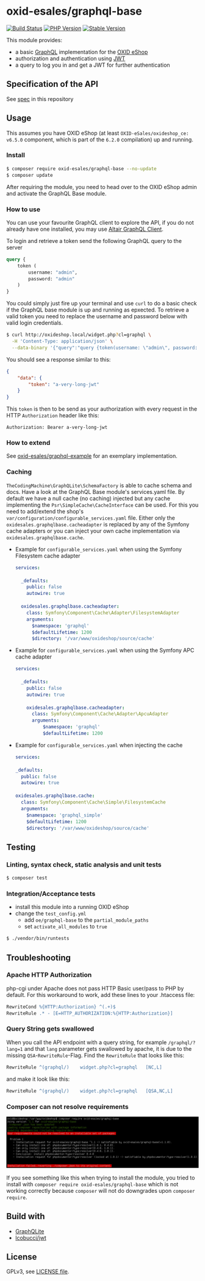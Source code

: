 # oxid-esales/graphql-base

[![Build Status](https://flat.badgen.net/travis/OXID-eSales/graphql-base-module/?icon=travis&label=build&cache=300&scale=1.1)](https://travis-ci.com/OXID-eSales/graphql-base-module)
[![PHP Version](https://flat.badgen.net/packagist/php/OXID-eSales/graphql-base/?cache=300&scale=1.1)](https://github.com/oxid-esales/graphql-base-module)
[![Stable Version](https://flat.badgen.net/packagist/v/OXID-eSales/graphql-base/latest/?label=latest&cache=300&scale=1.1)](https://packagist.org/packages/oxid-esales/graphql-base)

This module provides:
- a basic [GraphQL](https://www.graphql.org) implementation for the [OXID eShop](https://www.oxid-esales.com/)
- authorization and authentication using [JWT](https://jwt.io)
- a query to log you in and get a JWT for further authentication

## Specification of the API

See [spec](docs/SPECIFICATION.md) in this repository

## Usage

This assumes you have OXID eShop (at least `OXID-eSales/oxideshop_ce: v6.5.0` component, which is part of the `6.2.0` compilation) up and running.

### Install

```bash
$ composer require oxid-esales/graphql-base --no-update
$ composer update
```

After requiring the module, you need to head over to the OXID eShop admin and
activate the GraphQL Base module.

### How to use

You can use your favourite GraphQL client to explore the API, if you do not
already have one installed, you may use [Altair GraphQL Client](https://altair.sirmuel.design/).

To login and retrieve a token send the following GraphQL query to the server

```graphql
query {
    token (
        username: "admin",
        password: "admin"
    )
}
```

You could simply just fire up your terminal and use `curl` to do a basic check
if the GraphQL base module is up and running as epxected. To retrieve a valid
token you need to replace the username and password below with valid login
credentials.

```bash
$ curl http://oxideshop.local/widget.php?cl=graphql \
  -H 'Content-Type: application/json' \
  --data-binary '{"query":"query {token(username: \"admin\", password: \"admin\")}"}'
```

You should see a response similar to this:

```json
{
    "data": {
        "token": "a-very-long-jwt"
    }
}
```

This `token` is then to be send as your authorization with every request in the
HTTP `Authorization` header like this:

```
Authorization: Bearer a-very-long-jwt
```

### How to extend

See [oxid-esales/graphql-example](https://github.com/OXID-eSales/graphql-example-module) for an exemplary implementation.

### Caching

`TheCodingMachine\GraphQLite\SchemaFactory` is able to cache schema and docs.
Have a look at the GraphQL Base module's services.yaml file. By default we have a null cache (no caching) injected
but any cache implementing the `Psr\SimpleCache\CacheInterface` can be used.
For this you need to add/extend the shop's `var/configuration/configurable_services.yaml` file.
Either only the `oxidesales.graphqlbase.cacheadapter` is replaced by any of the Symfony cache adapters
or you can inject your own cache implementation via `oxidesales.graphqlbase.cache`.

* Example for `configurable_services.yaml` when using the Symfony Filesystem cache adapter

    ``` yaml
    services:

      _defaults:
        public: false
        autowire: true

      oxidesales.graphqlbase.cacheadapter:
        class: Symfony\Component\Cache\Adapter\FilesystemAdapter
        arguments:
          $namespace: 'graphql'
          $defaultLifetime: 1200
          $directory: '/var/www/oxideshop/source/cache'
    ```

* Example for `configurable_services.yaml` when using the Symfony APC cache adapter

  ``` yaml
  services:

    _defaults:
      public: false
      autowire: true

      oxidesales.graphqlbase.cacheadapter:
        class: Symfony\Component\Cache\Adapter\ApcuAdapter
        arguments:
            $namespace: 'graphql'
            $defaultLifetime: 1200
  ```

* Example for `configurable_services.yaml` when injecting the cache

    ``` yaml
    services:

    _defaults:
      public: false
      autowire: true

    oxidesales.graphqlbase.cache:
      class: Symfony\Component\Cache\Simple\FilesystemCache
      arguments:
        $namespace: 'graphql_simple'
        $defaultLifetime: 1200
        $directory: '/var/www/oxideshop/source/cache'
    ```

## Testing

### Linting, syntax check, static analysis and unit tests

```bash
$ composer test
```

### Integration/Acceptance tests

- install this module into a running OXID eShop
- change the `test_config.yml`
  - add `oe/graphql-base` to the `partial_module_paths`
  - set `activate_all_modules` to `true`

```bash
$ ./vendor/bin/runtests
```

## Troubleshooting

### Apache HTTP Authorization

php-cgi under Apache does not pass HTTP Basic user/pass to PHP by default.
For this workaround to work, add these lines to your .htaccess file:

```apache
RewriteCond %{HTTP:Authorization} ^(.+)$
RewriteRule .* - [E=HTTP_AUTHORIZATION:%{HTTP:Authorization}]
```

### Query String gets swallowed

When you call the API endpoint with a query string, for example `/graphql/?lang=1` and that `lang` parameter gets swallowed by apache, it is due to the missing `QSA`-`RewriteRule`-Flag. Find the `RewriteRule` that looks like this:

```apache
RewriteRule ^(graphql/)    widget.php?cl=graphql   [NC,L]
```

and make it look like this:

```apache
RewriteRule ^(graphql/)    widget.php?cl=graphql   [QSA,NC,L]
```

### Composer can not resolve requirements

![Composer Problem](composer-problem.jpg)

If you see something like this when trying to install the module, you tried to
install with `composer require oxid-esales/graphql-base` which is not working
correctly because `composer` will not do downgrades upon `composer require`.

## Build with

- [GraphQLite](https://graphqlite.thecodingmachine.io/)
- [lcobucci/jwt](https://github.com/lcobucci/jwt)

## License

GPLv3, see [LICENSE file](LICENSE).
